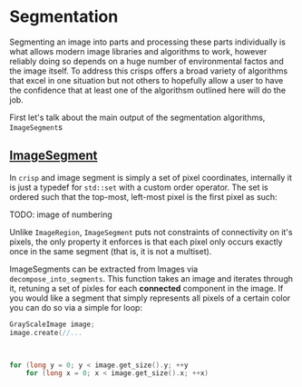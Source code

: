# Segmentation

Segmenting an image into parts and processing these parts individually is what allows modern image libraries and algorithms to work, however reliably doing so depends on a huge number of environmental factos and the image itself. To address this crisps offers a broad variety of algorithms that excel in one situation but not others to hopefully allow a user to have the confidence that at least one of the algorithsm outlined here will do the job. 

First let's talk about the main output of the segmentation algorithms, ``ImageSegment``s

## [ImageSegment](../../include/image_segment.hpp)

In ``crisp`` and image segment is simply a set of pixel coordinates, internally it is just a typedef for ``std::set`` with a custom order operator. The set is ordered such that the top-most, left-most pixel is the first pixel as such:

TODO: image of numbering

Unlike ``ImageRegion``, ``ImageSegment`` puts not constraints of connectivity on it's pixels, the only property it enforces is that each pixel only occurs exactly once in the same segment (that is, it is not a multiset).

ImageSegments can be extracted from Images via ``decompose_into_segments``. This function takes an image and iterates through it, retuning a set of pixles for each **connected** component in the image. If you would like a segment that simply represents all pixels of a certain color you can do so via a simple for loop:

```cpp
GrayScaleImage image;
image.create(//...



for (long y = 0; y < image.get_size().y; ++y
    for (long x = 0; x < image.get_size().x; ++x)
        